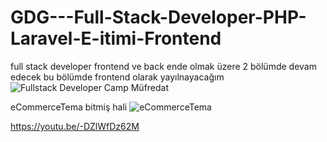 # GDG---Full-Stack-Developer-PHP-Laravel-E-itimi-Frontend
full stack developer  frontend   ve back ende olmak üzere 2 bölümde  devam edecek bu bölümde frontend olarak  yayılnayacağım
![Fullstack Developer Camp Müfredat](https://github.com/EmreYamanYazilim/GDG---Full-Stack-Developer-PHP-Laravel-E-itimi-Frontend/assets/111569041/2e7fd076-1a1e-469b-9ebd-81eeae9086d0)

eCommerceTema bitmiş hali 
![eCommerceTema](https://github.com/user-attachments/assets/c407b098-e525-47a6-87dc-00c34be725dc)

https://youtu.be/-DZlWfDz62M
